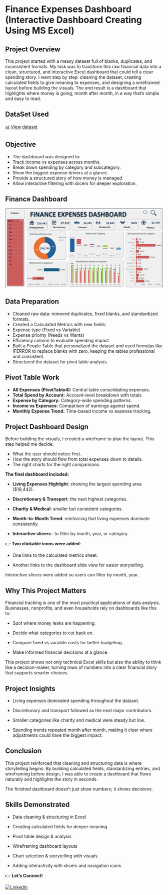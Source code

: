 # Finance Expenses Dashboard (Interactive Dashboard Creating Using MS Excel)  

## Project Overview  
This project started with a messy dataset full of blanks, duplicates, and inconsistent formats. My task was to transform this raw financial data into a clean, structured, and interactive Excel dashboard that could tell a clear spending story.
I went step by step: cleaning the dataset, creating calculated fields to give meaning to expenses, and designing a wireframed layout before building the visuals. The end result is a dashboard that highlights where money is going, month after month, in a way that’s simple and easy to read.

## DataSet Used
[📊 View dataset](https://github.com/progressuchenwa/Finance-expenses-dashboard-by-progress/blob/main/Finance%20Expenses%20Data.xlsx)

## Objective  
- The dashboard was designed to:
- Track income vs expenses across months.
- Break down spending by category and subcategory.
- Show the biggest expense drivers at a glance.
- Provide a structured story of how money is managed.
- Allow interactive filtering with slicers for deeper exploration.

## Finance Dashboard  

![Finance Dashboard View](https://github.com/progressuchenwa/Finance-expenses-dashboard-by-progress/blob/main/Finance%20Dashboard%20By%20Progress.png)


## Data Preparation  
- Cleaned raw data: removed duplicates, fixed blanks, and standardized formats.
- Created a Calculated Metrics with new fields:
- Expense type (Fixed vs Variable)
- Expense priority (Needs vs Wants)
- Efficiency column to evaluate spending impact
- Built a People Table that personalized the dataset and used formulas like IFERROR to replace blanks with zero, keeping the tables professional and consistent.
- Structured the dataset for pivot table analysis. 

## Pivot Table Work  
- **All Expenses (PivotTable4):** Central table consolidating expenses.  
- **Total Spend by Account:** Account-level breakdown with totals.  
- **Expense by Category:** Category-wide spending patterns.  
- **Income vs Expenses:** Comparison of earnings against spend.  
- **Monthly Expense Trend:** Time-based income vs expense tracking.  

## Project Dashboard Design  
Before building the visuals, I created a wireframe to plan the layout. This step helped me decide:
- What the user should notice first.
- How the story should flow from total expenses down to details.
- The right charts for the right comparisons.

**The final dashboard included:**

- **Living Expenses Highlight**: showing the largest spending area ($19,442).

- **Discretionary & Transport**: the next highest categories.

- **Charity & Medical**: smaller but consistent categories.

- **Month-to-Month Trend**: reinforcing that living expenses dominate consistently.

- **Interactive slicers** : to filter by month, year, or category.

👉 **Two clickable icons were added**:

- One links to the calculated metrics sheet.

- Another links to the dashboard slide view for easier storytelling.

*Interactive slicers* were added so users can filter by month, year.

## Why This Project Matters

Financial tracking is one of the most practical applications of data analysis. Businesses, nonprofits, and even households rely on dashboards like this to:

- Spot where money leaks are happening.

- Decide what categories to cut back on.

- Compare fixed vs variable costs for better budgeting.

- Make informed financial decisions at a glance.

This project shows not only technical Excel skills but also the ability to think like a decision-maker, turning rows of numbers into a clear financial story that supports smarter choices.

## Project Insights

- Living expenses dominated spending throughout the dataset.

- Discretionary and transport followed as the next major contributors.

- Smaller categories like charity and medical were steady but low.

- Spending trends repeated month after month, making it clear where adjustments could have the biggest impact.

## Conclusion

This project reinforced that cleaning and structuring data is where storytelling begins. By building calculated fields, standardizing entries, and wireframing before design, I was able to create a dashboard that flows naturally and highlights the story in seconds.

The finished dashboard doesn’t just show numbers; it shows decisions.

## Skills Demonstrated

- Data cleaning & structuring in Excel

- Creating calculated fields for deeper meaning

- Pivot table design & analysis

- Wireframing dashboard layouts

- Chart selection & storytelling with visuals

- Adding interactivity with slicers and navigation icons

👉 **Let’s Connect!**

[![LinkedIn](https://img.shields.io/badge/LinkedIn-Connect-blue?style=for-the-badge&logo=linkedin)](https://www.linkedin.com/in/ukamaka/)

